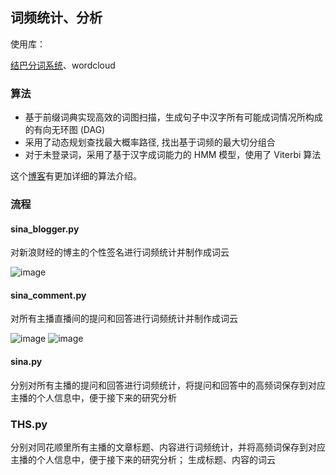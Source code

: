 ## 词频统计、分析
使用库：

[结巴分词系统](https://github.com/fxsjy/jieba)、wordcloud
### 算法
- 基于前缀词典实现高效的词图扫描，生成句子中汉字所有可能成词情况所构成的有向无环图 (DAG)
- 采用了动态规划查找最大概率路径, 找出基于词频的最大切分组合
- 对于未登录词，采用了基于汉字成词能力的 HMM 模型，使用了 Viterbi 算法

这个[博客](https://www.cnblogs.com/echo-cheng/p/7967221.html)有更加详细的算法介绍。
### 流程
#### sina_blogger.py 
对新浪财经的博主的个性签名进行词频统计并制作成词云

![image](https://note.youdao.com/yws/public/resource/5b1e49db8425a9748610af71880bbcbc/xmlnote/WEBRESOURCE9f58c71f3bb94c4dfda97735351a1d0b/2258)

#### sina_comment.py 
对所有主播直播间的提问和回答进行词频统计并制作成词云

![image](https://note.youdao.com/yws/public/resource/5b1e49db8425a9748610af71880bbcbc/xmlnote/WEBRESOURCEb031d3748cf534eb284bb7a5161b0ce2/2277)
![image](https://note.youdao.com/yws/public/resource/5b1e49db8425a9748610af71880bbcbc/xmlnote/WEBRESOURCEcaef8ea18a0f3646cfa30ba2c6db2e9b/2275)

#### sina.py
分别对所有主播的提问和回答进行词频统计，将提问和回答中的高频词保存到对应主播的个人信息中，便于接下来的研究分析

### THS.py
分别对同花顺里所有主播的文章标题、内容进行词频统计，并将高频词保存到对应主播的个人信息中，便于接下来的研究分析； 生成标题、内容的词云